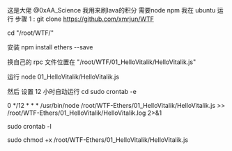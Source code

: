 这是大佬  @0xAA_Science 
我用来刷lava的积分 
需要node  npm  我在 ubuntu 运行
步骤 1 : git clone https://github.com/xmrjun/WTF

cd  "/root/WTF/"

安装 npm install ethers --save 

换自己的 rpc 文件位置在 "/root/WTF/01_HelloVitalik/HelloVitalik.js"

运行 node 01_HelloVitalik/HelloVitalik.js  

然后 设置 12 小时自动运行 
cd
sudo crontab -e

0 */12 * * * /usr/bin/node /root/WTF-Ethers/01_HelloVitalik/HelloVitalik.js >> /root/WTF-Ethers/01_HelloVitalik/HelloVitalik.log 2>&1

sudo crontab -l

sudo chmod +x /root/WTF-Ethers/01_HelloVitalik/HelloVitalik.js 

